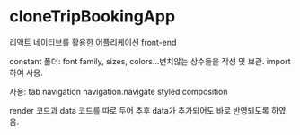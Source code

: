 ﻿# cloneTripBookingApp
리액트 네이티브를 활용한 어플리케이션 front-end

constant 폴더: font family, sizes, colors...변치않는 상수들을 작성 및 보관. import하여 사용.

사용:
tab navigation
navigation.navigate
styled composition

render 코드과 data 코드를 따로 두어
추후 data가 추가되어도 바로 반영되도록 하였음.
